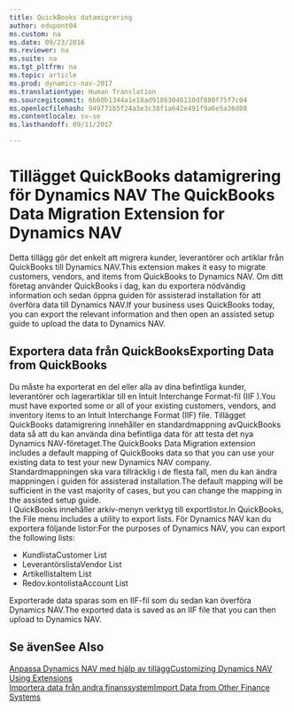 ```yaml
---
title: QuickBooks datamigrering
author: edupont04
ms.custom: na
ms.date: 09/23/2016
ms.reviewer: na
ms.suite: na
ms.tgt_pltfrm: na
ms.topic: article
ms.prod: dynamics-nav-2017
ms.translationtype: Human Translation
ms.sourcegitcommit: 6b60b1344a1e18ad91863046110df880f75f7c04
ms.openlocfilehash: 949771b5f24a3e3c38f1a642e491f9a6e5a36d08
ms.contentlocale: sv-se
ms.lasthandoff: 09/11/2017

---
```


# <a name="the-quickbooks-data-migration-extension-for-dynamics-nav"></a><span data-ttu-id="24805-102">Tillägget QuickBooks datamigrering för Dynamics NAV </span><span class="sxs-lookup"><span data-stu-id="24805-102">The QuickBooks Data Migration Extension for Dynamics NAV</span></span>
<span data-ttu-id="24805-103">Detta tillägg gör det enkelt att migrera kunder, leverantörer och artiklar från QuickBooks till Dynamics NAV.</span><span class="sxs-lookup"><span data-stu-id="24805-103">This extension makes it easy to migrate customers, vendors, and items from QuickBooks to Dynamics NAV.</span></span> <span data-ttu-id="24805-104">Om ditt företag använder QuickBooks i dag, kan du exportera nödvändig information och sedan öppna guiden för assisterad installation för att överföra data till Dynamics NAV.</span><span class="sxs-lookup"><span data-stu-id="24805-104">If your business uses QuickBooks today, you can export the relevant information and then open an assisted setup guide to upload the data to Dynamics NAV.</span></span>  

## <a name="exporting-data-from-quickbooks"></a><span data-ttu-id="24805-105">Exportera data från QuickBooks</span><span class="sxs-lookup"><span data-stu-id="24805-105">Exporting Data from QuickBooks</span></span>
<span data-ttu-id="24805-106">Du måste ha exporterat en del eller alla av dina befintliga kunder, leverantörer och lagerartiklar till en Intuit Interchange Format-fil (IIF ).</span><span class="sxs-lookup"><span data-stu-id="24805-106">You must have exported some or all of your existing customers, vendors, and inventory items to an Intuit Interchange Format (IIF) file.</span></span> <span data-ttu-id="24805-107">Tillägget QuickBooks datamigrering innehåller en standardmappning avQuickBooks data så att du kan använda dina befintliga data för att testa det nya Dynamics NAV-företaget.</span><span class="sxs-lookup"><span data-stu-id="24805-107">The QuickBooks Data Migration extension includes a default mapping of QuickBooks data so that you can use your existing data to test your new Dynamics NAV company.</span></span> <span data-ttu-id="24805-108">Standardmappningen ska vara tillräcklig i de flesta fall, men du kan ändra mappningen i guiden för assisterad installation.</span><span class="sxs-lookup"><span data-stu-id="24805-108">The default mapping will be sufficient in the vast majority of cases, but you can change the mapping in the assisted setup guide.</span></span>  
<span data-ttu-id="24805-109">I QuickBooks innehåller arkiv-menyn verktyg till exportlistor.</span><span class="sxs-lookup"><span data-stu-id="24805-109">In QuickBooks, the File menu includes a utility to export lists.</span></span> <span data-ttu-id="24805-110">För Dynamics NAV kan du exportera följande listor:</span><span class="sxs-lookup"><span data-stu-id="24805-110">For the purposes of Dynamics NAV, you can export the following lists:</span></span>
- <span data-ttu-id="24805-111">Kundlista</span><span class="sxs-lookup"><span data-stu-id="24805-111">Customer List</span></span>
- <span data-ttu-id="24805-112">Leverantörslista</span><span class="sxs-lookup"><span data-stu-id="24805-112">Vendor List</span></span>
- <span data-ttu-id="24805-113">Artikellista</span><span class="sxs-lookup"><span data-stu-id="24805-113">Item List</span></span>
- <span data-ttu-id="24805-114">Redov.kontolista</span><span class="sxs-lookup"><span data-stu-id="24805-114">Account List</span></span>  

<span data-ttu-id="24805-115">Exporterade data sparas som en IIF-fil som du sedan kan överföra Dynamics NAV.</span><span class="sxs-lookup"><span data-stu-id="24805-115">The exported data is saved as an IIF file that you can then upload to Dynamics NAV.</span></span>

## <a name="see-also"></a><span data-ttu-id="24805-116">Se även</span><span class="sxs-lookup"><span data-stu-id="24805-116">See Also</span></span>  
[<span data-ttu-id="24805-117">Anpassa Dynamics NAV med hjälp av tillägg</span><span class="sxs-lookup"><span data-stu-id="24805-117">Customizing Dynamics NAV Using Extensions </span></span>](ui-extensions.md)  
[<span data-ttu-id="24805-118">Importera data från andra finanssystem</span><span class="sxs-lookup"><span data-stu-id="24805-118">Import Data from Other Finance Systems</span></span>](upload-data.md)  

